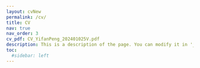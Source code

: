 ```yaml
---
layout: cvNew
permalink: /cv/
title: CV
nav: true
nav_order: 3
cv_pdf: CV_YifanPeng_202401025V.pdf
description: This is a description of the page. You can modify it in '_pages/cv.md'. You can also change or remove the top pdf download button. You can find my cv here. Change 1.
toc:
  #sidebar: left
---
```

